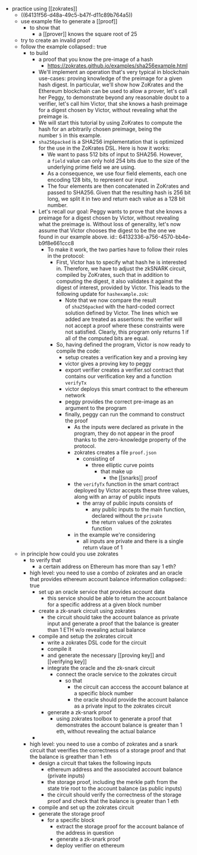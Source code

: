 - practice using [[zokrates]]
	- ((64131f56-d48a-49c5-b47f-d11c89b764a5))
	- use example file to generate a [[proof]]
		- to show that
			- a [[prover]] knows the square root of 25
	- try to create an invalid proof
	- follow the example
	  collapsed:: true
		- to build
			- a proof that you know the pre-image of a hash
				- https://zokrates.github.io/examples/sha256example.html
			- We'll implement an operation that's very typical in blockchain use-cases: proving knowledge of the preimage for a given hash digest. In particular, we'll show how ZoKrates and the Ethereum blockchain can be used to allow a prover, let's call her Peggy, to demonstrate beyond any reasonable doubt to a verifier, let's call him Victor, that she knows a hash preimage for a digest chosen by Victor, without revealing what the preimage is.
			- We will start this tutorial by using ZoKrates to compute the hash for an arbitrarily chosen preimage, being the number `5` in this example.
			- `sha256packed` is a SHA256 implementation that is optimized for the use in the ZoKrates DSL. Here is how it works:
				- We want to pass 512 bits of input to SHA256. However, a `field` value can only hold 254 bits due to the size of the underlying prime field we are using.
				- As a consequence, we use four field elements, each one encoding 128 bits, to represent our input.
				- The four elements are then concatenated in ZoKrates and passed to SHA256. Given that the resulting hash is 256 bit long, we split it in two and return each value as a 128 bit number.
			- Let's recall our goal: Peggy wants to prove that she knows a preimage for a digest chosen by Victor, without revealing what the preimage is. Without loss of generality, let's now assume that Victor chooses the digest to be the one we found in our example above.
			  id:: 64132336-a756-4570-bb4e-b9f8e661ccc8
				- To make it work, the two parties have to follow their roles in the protocol:
					- First, Victor has to specify what hash he is interested in. Therefore, we have to adjust the zkSNARK circuit, compiled by ZoKrates, such that in addition to computing the digest, it also validates it against the digest of interest, provided by Victor. This leads to the following update for `hashexample.zok`:
						- Note that we now compare the result of `sha256packed` with the hard-coded correct solution defined by Victor. The lines which we added are treated as assertions: the verifier will not accept a proof where these constraints were not satisfied. Clearly, this program only returns 1 if all of the computed bits are equal.
					- So, having defined the program, Victor is now ready to compile the code:
						- setup creates a verification key and a proving key
						- victor gives a proving key to peggy
						- export verifier creates a verifier.sol contract that contains our verification key and a function `verifyTx`
						- victor deploys this smart contract to the ethereum network
						- peggy provides the correct pre-image as an argument to the program
						- finally, peggy can run the command to construct the proof
							- As the inputs were declared as private in the program, they do not appear in the proof thanks to the zero-knowledge property of the protocol.
							- zokrates creates a file `proof.json`
								- consisting of
									- three elliptic curve points
										- that make up
											- the [[snarks]] proof
							- the `verifyTx` function in the smart contract deployed by Victor accepts these three values, along with an array of public inputs
								- the array of public inputs consists of
									- any public inputs to the main function, declared without the `private`
									- the return values of the zokrates function
							- in the example we're considering
								- all inputs are private and there is a single return vlaue of 1
	- in principle how could you use zokrates
		- to verify that
			- a certain address on Ethereum has more than say 1 eth?
		- high level: you need to use a combo of zokrates and an oracle that provides ethereum account  balance information
		  collapsed:: true
			- set up an oracle service that provides account data
				- this service should be able to return the account balance for a specific address at a given block number
			- create a zk-snark circuit using zokrates
				- the circuit should take the account balance as private input and generate a proof that the balance is greater than 1 ETH w/o revealing actual balance
			- compile and setup the zokrates circuit
				- write a zokrates DSL code for the circuit
				- compile it
				- and generate the necessary [[proving key]] and [[verifying key]]
				- integrate the oracle and the zk-snark circuit
					- connect the oracle service to the zokrates circuit
						- so that
							- the circuit can acccess the account balance at a specific block number
							- the oracle should provide the account balance as a private input to the zokrates circuit
				- generate a zk-snark proof
					- using zokrates toolbox to generate a proof that demonstrates the account balance is greater than 1 eth, without revealing the actual balance
			-
		- high level: you need to use a combo of zokrates and a snark circuit that veerifies the correctness of a storage proof and that the balance is greather than 1 eth
			- design a circuit that takes the following inputs
				- ethereum address and the associated account balance (private inputs)
				- the storage proof, including the merkle path from the state trie root to the account balance (as public inputs)
				- the circuit should verify the correctness of the storage proof and check that the balance is greater than 1 eth
			- compile and set up the zokrates circuit
			- generate the storage proof
				- for a specific block
					- extract the storage proof for the account balance of the address in question
					- generate a zk-snark proof
					- deploy verifier on ethereum